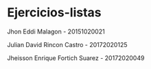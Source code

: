 # Ejercicios-listas
Jhon Eddi Malagon - 20151020021

Julian David Rincon Castro - 20172020125

Jheisson Enrique Fortich Suarez - 20172020049
